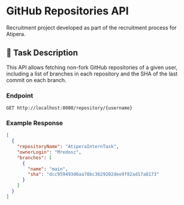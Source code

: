 # GitHub Repositories API

Recruitment project developed as part of the recruitment process for Atipera.

## 📌 Task Description

This API allows fetching non-fork GitHub repositories of a given user, including a list of branches in each repository and the SHA of the last commit on each branch.

### Endpoint

`GET http://localhost:8080/repository/{username}`

### Example Response

```json
[
  {
    "repositoryName": "AtiperaInternTask",
    "ownerLogin": "Mredosz",
    "branches": [
      {
        "name": "main",
        "sha": "dcc959493d6aa78bc3629202dee9f82ad17a8173"
      }
    ]
  }
]
